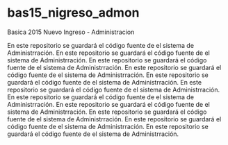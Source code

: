 # bas15_nigreso_admon
Basica 2015 Nuevo Ingreso - Administracion

En este repositorio se guardará el código fuente de el sistema de Administrración.
En este repositorio se guardará el código fuente de el sistema de Administrración.
En este repositorio se guardará el código fuente de el sistema de Administrración.
En este repositorio se guardará el código fuente de el sistema de Administrración.
En este repositorio se guardará el código fuente de el sistema de Administrración.
En este repositorio se guardará el código fuente de el sistema de Administrración.
En este repositorio se guardará el código fuente de el sistema de Administrración.
En este repositorio se guardará el código fuente de el sistema de Administrración.
En este repositorio se guardará el código fuente de el sistema de Administrración.
En este repositorio se guardará el código fuente de el sistema de Administrración.
En este repositorio se guardará el código fuente de el sistema de Administrración.
